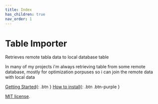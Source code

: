 ```yaml
---
title: Index
has_children: true
nav_order: 1
---
```


# Table Importer


Retrieves remote tabla data to local database table

In many of my projects i'm always retrieving table from some remote database, mostly for optimization porpuses so i can join the remote data with local data

[Getting Started](getting_started){: .btn }
[How to install](how_to_install){: .btn .btn-purple }



[MIT license](http://opensource.org/licenses/mit-license.html).
